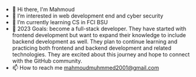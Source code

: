 - 👋 Hi there, I'm Mahmoud
- 👀 I’m interested in web development end and cyber security
- 🌱 I’m currently learning  CS in FCI BSU
- 🥅 2023 Goals: become a full-stack developer. They have started with frontend development but want to expand their knowledge to include backend         development as well. They plan to continue learning and practicing both frontend and backend development and related technologies. They are excited about this journey and hope to connect with the GitHub community.
- 📫 How to reach me mahmoudmuhmmed2001@gmail.com

<!---
Mahmoud12501/Mahmoud12501 is a ✨ special ✨ repository because its `README.md` (this file) appears on your GitHub profile.
You can click the Preview link to take a look at your changes.
--->
